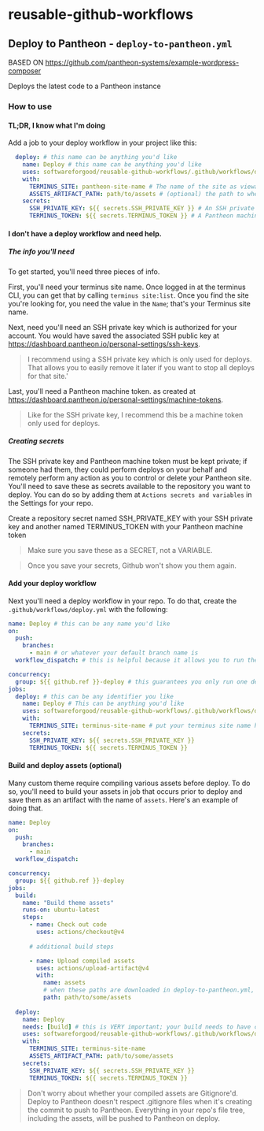 # reusable-github-workflows




## Deploy to Pantheon - `deploy-to-pantheon.yml`

BASED ON https://github.com/pantheon-systems/example-wordpress-composer

Deploys the latest code to a Pantheon instance



### How to use

#### TL;DR, I know what I'm doing

Add a job to your deploy workflow in your project like this:

```yaml
  deploy: # this name can be anything you'd like
    name: Deploy # this name can be anything you'd like
    uses: softwareforgood/reusable-github-workflows/.github/workflows/deploy-to-pantheon.yml@v2
    with:
      TERMINUS_SITE: pantheon-site-name # The name of the site as viewable by calling `terminus site:list`
      ASSETS_ARTIFACT_PATH: path/to/assets # (optional) the path to where the artifact with id "assets" should be place in the tree
    secrets:
      SSH_PRIVATE_KEY: ${{ secrets.SSH_PRIVATE_KEY }} # An SSH private key, corresponding to a public key saved at https://dashboard.pantheon.io/personal-settings/ssh-keys
      TERMINUS_TOKEN: ${{ secrets.TERMINUS_TOKEN }} # A Pantheon machine token, as created at https://dashboard.pantheon.io/personal-settings/machine-tokens
```

#### I don't have a deploy workflow and need help.

##### The info you'll need

To get started, you'll need three pieces of info.

First, you'll need your terminus site name. Once logged in at the terminus CLI, you can get that by calling `terminus site:list`.
Once you find the site you're looking for, you need the value in the `Name`; that's your Terminus site name.

Next, need you'll need an SSH private key which is authorized for your account. You would have saved the associated SSH public key
at https://dashboard.pantheon.io/personal-settings/ssh-keys.

> I recommend using a SSH private key which is only used for deploys. That allows you to easily remove it later
> if you want to stop all deploys for that site.'

Last, you'll need a Pantheon machine token. as created at https://dashboard.pantheon.io/personal-settings/machine-tokens.

> Like for the SSH private key, I recommend this be a machine token only used for deploys.

##### Creating secrets

The SSH private key and Pantheon machine token must be kept private; if someone had them, they could perform deploys on your
behalf and remotely perform any action as you to control or delete your Pantheon site. You'll need to save these as secrets available
to the repository you want to deploy. You can do so by adding them at `Actions secrets and variables` in the Settings for your repo.

Create a repository secret named SSH_PRIVATE_KEY with your SSH private key and another named TERMINUS_TOKEN with your Pantheon machine token

> Make sure you save these as a SECRET, not a VARIABLE.

> Once you save your secrets, Github won't show you them again.

#### Add your deploy workflow

Next you'll need a deploy workflow in your repo. To do that, create the `.github/workflows/deploy.yml` with the following:

```yaml
name: Deploy # this can be any name you'd like
on:
  push:
    branches:
      - main # or whatever your default branch name is
  workflow_dispatch: # this is helpful because it allows you to run the workflow from the Github UI for debugging your workflow

concurrency:
  group: ${{ github.ref }}-deploy # this guarantees you only run one deploy at a time for
jobs:
  deploy: # this can be any identifier you like
    name: Deploy # This can be anything you'd like
    uses: softwareforgood/reusable-github-workflows/.github/workflows/deploy-to-pantheon.yml@v1
    with:
      TERMINUS_SITE: terminus-site-name # put your terminus site name here
    secrets:
      SSH_PRIVATE_KEY: ${{ secrets.SSH_PRIVATE_KEY }}
      TERMINUS_TOKEN: ${{ secrets.TERMINUS_TOKEN }}
```


#### Build and deploy assets (optional)

Many custom theme require compiling various assets before deploy. To do so, you'll need to build your assets in job that occurs prior to 
deploy and save them as an artifact with the name of `assets`. Here's an example of doing that.

```yaml
name: Deploy 
on:
  push:
    branches:
      - main
  workflow_dispatch:

concurrency:
  group: ${{ github.ref }}-deploy
jobs:
  build:
    name: "Build theme assets"
    runs-on: ubuntu-latest
    steps:
      - name: Check out code
        uses: actions/checkout@v4
    
      # additional build steps

      - name: Upload compiled assets
        uses: actions/upload-artifact@v4
        with:
          name: assets
          # when these paths are downloaded in deploy-to-pantheon.yml, they'll be returned to the original locations in the tree
          path: path/to/some/assets 
  
  deploy: 
    name: Deploy 
    needs: [build] # this is VERY important; your build needs to have completed before deploying
    uses: softwareforgood/reusable-github-workflows/.github/workflows/deploy-to-pantheon.yml@v1
    with:
      TERMINUS_SITE: terminus-site-name
      ASSETS_ARTIFACT_PATH: path/to/some/assets
    secrets:
      SSH_PRIVATE_KEY: ${{ secrets.SSH_PRIVATE_KEY }}
      TERMINUS_TOKEN: ${{ secrets.TERMINUS_TOKEN }}
```

> Don't worry about whether your compiled assets are Gitignore'd. Deploy to Pantheon doesn't respect .gitignore files
> when it's creating the commit to push to Pantheon. Everything in your repo's file tree, including the assets, will be
> pushed to Pantheon on deploy.
